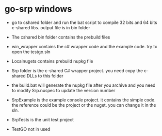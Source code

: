 # go-srp windows

* go to cshared folder and run the bat script to compile 32 bits and 64 bits c-shared libs. output file is in bin folder
* The cshared bin folder contains the prebuild files

* win_wrapper contains the c# wrapper code and the example code. try to open the testgo.sln 
* Localnugets contains prebuild nupkg file
* Srp folder is the c-shared C# wrapper project. you need copy the c-shared DLLs to this folder
* the build.bat will generate the nupkg file after you archive and you need to modify Srp.nuspec to update the version number

* SrpExample is the example console project. it contains the simple code. the reference could be the project or the nuget. you can change it in the sln.

* SrpTests is the unit test project

* TestGO not in used
